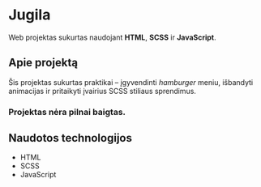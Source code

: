 # Jugila

Web projektas sukurtas naudojant **HTML**, **SCSS** ir **JavaScript**.

## Apie projektą
Šis projektas sukurtas praktikai – įgyvendinti *hamburger* meniu, išbandyti animacijas ir pritaikyti įvairius SCSS stiliaus sprendimus.

### Projektas nėra pilnai baigtas.

## Naudotos technologijos
- HTML
- SCSS
- JavaScript
